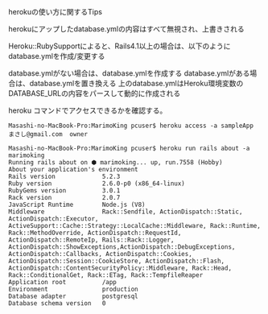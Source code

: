 herokuの使い方に関するTips

herokuにアップしたdatabase.ymlの内容はすべて無視され、上書きされる

Heroku::RubySupportによると、Rails4.1以上の場合は、以下のようにdatabase.ymlを作成/変更する

database.ymlがない場合は、database.ymlを作成する
database.ymlがある場合は、database.ymlを置き換える
上のdatabase.ymlはHeroku環境変数のDATABASE_URLの内容をパースして動的に作成される

heroku コマンドでアクセスできるかを確認する。

```
Masashi-no-MacBook-Pro:MarimoKing pcuser$ heroku access -a sampleApp
まさし@gmail.com  owner
```


```
Masashi-no-MacBook-Pro:MarimoKing pcuser$ heroku run rails about -a marimoking
Running rails about on ⬢ marimoking... up, run.7558 (Hobby)
About your application's environment
Rails version             5.2.3
Ruby version              2.6.0-p0 (x86_64-linux)
RubyGems version          3.0.1
Rack version              2.0.7
JavaScript Runtime        Node.js (V8)
Middleware                Rack::Sendfile, ActionDispatch::Static, ActionDispatch::Executor, ActiveSupport::Cache::Strategy::LocalCache::Middleware, Rack::Runtime, Rack::MethodOverride, ActionDispatch::RequestId, ActionDispatch::RemoteIp, Rails::Rack::Logger, ActionDispatch::ShowExceptions,ActionDispatch::DebugExceptions, ActionDispatch::Callbacks, ActionDispatch::Cookies, ActionDispatch::Session::CookieStore, ActionDispatch::Flash, ActionDispatch::ContentSecurityPolicy::Middleware, Rack::Head, Rack::ConditionalGet, Rack::ETag, Rack::TempfileReaper
Application root          /app
Environment               production
Database adapter          postgresql
Database schema version   0

```

